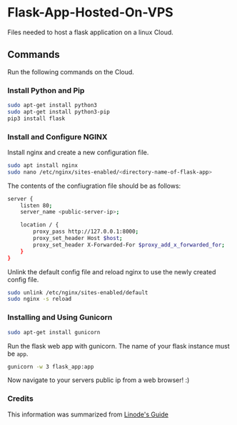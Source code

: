 # Flask-App-Hosted-On-VPS
Files needed to host a flask application on a linux Cloud.

## Commands

Run the following commands on the Cloud.

### Install Python and Pip

```bash
sudo apt-get install python3
sudo apt-get install python3-pip
pip3 install flask
```

### Install and Configure NGINX

Install nginx and create a new configuration file.
```bash
sudo apt install nginx 
sudo nano /etc/nginx/sites-enabled/<directory-name-of-flask-app>
```

The contents of the confiugration file should be as follows:
```bash
server {
    listen 80;
    server_name <public-server-ip>;

    location / {
        proxy_pass http://127.0.0.1:8000;
        proxy_set_header Host $host;
        proxy_set_header X-Forwarded-For $proxy_add_x_forwarded_for;
    }
}
```

Unlink the default config file and reload nginx to use the newly created config file.
```bash
sudo unlink /etc/nginx/sites-enabled/default
sudo nginx -s reload
```

### Installing and Using Gunicorn
```bash
sudo apt-get install gunicorn
```

Run the flask web app with gunicorn. The name of your flask instance must be ```app```.
```bash
gunicorn -w 3 flask_app:app
```
Now navigate to your servers public ip from a web browser! :)

### Credits
This information was summarized from [Linode's Guide](https://www.linode.com/docs/guides/flask-and-gunicorn-on-ubuntu/)
